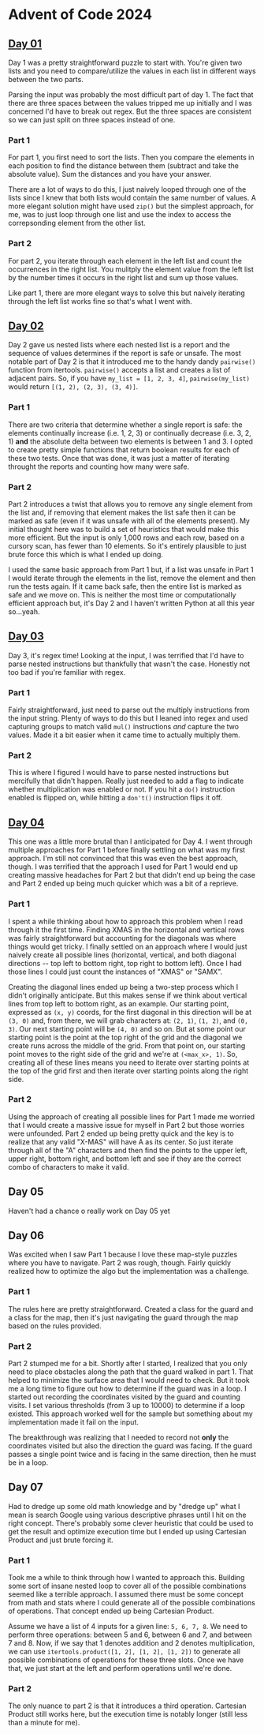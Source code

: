 # Advent of Code 2024

## [Day 01](https://adventofcode.com/2024/day/1)
Day 1 was a pretty straightforward puzzle to start with. You're given two lists and you need to compare/utilize the values in each list in different ways between the two parts.

Parsing the input was probably the most difficult part of day 1. The fact that there are three spaces between the values tripped me up initially and I was concerned I'd have to break out regex. But the three spaces are consistent so we can just split on three spaces instead of one.

### Part 1
For part 1, you first need to sort the lists. Then you compare the elements in each position to find the distance between them (subtract and take the absolute value). Sum the distances and you have your answer.

There are a lot of ways to do this, I just naively looped through one of the lists since I knew that both lists would contain the same number of values. A more elegant solution might have used `zip()` but the simplest approach, for me, was to just loop through one list and use the index to access the correpsonding element from the other list.

### Part 2
For part 2, you iterate through each element in the left list and count the occurrences in the right list. You mulitply the element value from the left list by the number times it occurs in the right list and sum up those values.

Like part 1, there are more elegant ways to solve this but naively iterating through the left list works fine so that's what I went with.

## [Day 02](https://adventofcode.com/2024/day/2)
Day 2 gave us nested lists where each nested list is a report and the sequence of values determines if the report is safe or unsafe. The most notable part of Day 2 is that it introduced me to the handy dandy `pairwise()` function from itertools. `pairwise()` accepts a list and creates a list of adjacent pairs. So, if you have `my_list = [1, 2, 3, 4]`, `pairwise(my_list)` would return `[(1, 2), (2, 3), (3, 4)]`.

### Part 1
There are two criteria that determine whether a single report is safe: the elements continually increase (i.e. 1, 2, 3) or continually decrease (i.e. 3, 2, 1) **and** the absolute delta between two elements is between 1 and 3. I opted to create pretty simple functions that return boolean results for each of these two tests. Once that was done, it was just a matter of iterating throught the reports and counting how many were safe.

### Part 2
Part 2 introduces a twist that allows you to remove any single element from the list and, if removing that element makes the list safe then it can be marked as safe (even if it was unsafe with all of the elements present). My initial thought here was to build a set of heuristics that would make this more efficient. But the input is only 1,000 rows and each row, based on a cursory scan, has fewer than 10 elements. So it's entirely plausible to just brute force this which is what I ended up doing.

I used the same basic approach from Part 1 but, if a list was unsafe in Part 1 I would iterate through the elements in the list, remove the element and then run the tests again. If it came back safe, then the entire list is marked as safe and we move on. This is neither the most time or computationally efficient approach but, it's Day 2 and I haven't written Python at all this year so...yeah.

## [Day 03](https://adventofcode.com/2024/day/3)
Day 3, it's regex time! Looking at the input, I was terrified that I'd have to parse nested instructions but thankfully that wasn't the case. Honestly not too bad if you're familiar with regex.

### Part 1
Fairly straightforward, just need to parse out the multiply instructions from the input string. Plenty of ways to do this but I leaned into regex and used capturing groups to match valid `mul()` instructions *and* capture the two values. Made it a bit easier when it came time to actually multiply them.

### Part 2
This is where I figured I would have to parse nested instructions but mercifully that didn't happen. Really just needed to add a flag to indicate whether multiplication was enabled or not. If you hit a `do()` instruction enabled is flipped on, while hitting a `don't()` instruction flips it off.

## [Day 04](https://adventofcode.com/2024/day/4)
This one was a little more brutal than I anticipated for Day 4. I went through multiple approaches for Part 1 before finally settling on what was my first approach. I'm still not convinced that this was even the best approach, though. I was terrified that the approach I used for Part 1 would end up creating massive headaches for Part 2 but that didn't end up being the case and Part 2 ended up being much quicker which was a bit of a reprieve.

### Part 1
I spent a while thinking about how to approach this problem when I read through it the first time. Finding XMAS in the horizontal and vertical rows was fairly straightforward but accounting for the diagonals was where things would get tricky. I finally settled on an approach where I would just naively create all possible lines (horizontal, vertical, and both diagonal directions -- top left to bottom right, top right to bottom left). Once I had those lines I could just count the instances of "XMAS" or "SAMX".

Creating the diagonal lines ended up being a two-step process which I didn't originally anticipate. But this makes sense if we think about vertical lines from top left to bottom right, as an example. Our starting point, expressed as `(x, y)` coords, for the first diagonal in this direction will be at `(3, 0)` and, from there, we will grab characters at: `(2, 1)`, `(1, 2)`, and `(0, 3)`. Our next starting point will be `(4, 0)` and so on. But at some point our starting point is the point at the top right of the grid and the diagonal we create runs across the middle of the grid. From that point on, our starting point moves to the right side of the grid and we're at `(<max_x>, 1)`. So, creating all of these lines means you need to iterate over starting points at the top of the grid first and then iterate over starting points along the right side.

### Part 2
Using the approach of creating all possible lines for Part 1 made me worried that I would create a massive issue for myself in Part 2 but those worries were unfounded. Part 2 ended up being pretty quick and the key is to realize that any valid "X-MAS" will have A as its center. So just iterate through all of the "A" characters and then find the points to the upper left, upper right, bottom right, and bottom left and see if they are the correct combo of characters to make it valid.

## Day 05

Haven't had a chance o really work on Day 05 yet

## Day 06
Was excited when I saw Part 1 because I love these map-style puzzles where you have to navigate. Part 2 was rough, though. Fairly quickly realized how to optimize the algo but the implementation was a challenge.

### Part 1
The rules here are pretty straightforward. Created a class for the guard and a class for the map, then it's just navigating the guard through the map based on the rules provided.

### Part 2
Part 2 stumped me for a bit. Shortly after I started, I realized that you only need to place obstacles along the path that the guard walked in part 1. That helped to minimize the surface area that I would need to check. But it took me a long time to figure out how to determine if the guard was in a loop. I started out recording the coordinates visited by the guard and counting visits. I set various thresholds (from 3 up to 10000) to determine if a loop existed. This approach worked well for the sample but something about my implementation made it fail on the input.

The breakthrough was realizing that I needed to record not **only** the coordinates visited but also the direction the guard was facing. If the guard passes a single point twice and is facing in the same direction, then he must be in a loop.

## Day 07
Had to dredge up some old math knowledge and by "dredge up" what I mean is search Google using various descriptive phrases until I hit on the right concept. There's probably some clever heuristic that could be used to get the result and optimize execution time but I ended up using Cartesian Product and just brute forcing it.

### Part 1
Took me a while to think through how I wanted to approach this. Building some sort of insane nested loop to cover all of the possible combinations seemed like a terrible approach. I assumed there must be some concept from math and stats where I could generate all of the possible combinations of operations. That concept ended up being Cartesian Product.

Assume we have a list of 4 inputs for a given line: `5, 6, 7, 8`. We need to perform three operations: between 5 and 6, between 6 and 7, and between 7 and 8. Now, if we say that 1 denotes addition and 2 denotes multiplication, we can use `itertools.product([1, 2], [1, 2], [1, 2])` to generate all possible combinations of operations for these three slots. Once we have that, we just start at the left and perform operations until we're done.

### Part 2
The only nuance to part 2 is that it introduces a third operation. Cartesian Product still works here, but the execution time is notably longer (still less than a minute for me).